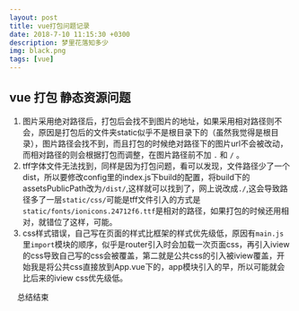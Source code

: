 ```yaml
---
layout: post
title: vue打包问题记录
date: 2018-7-10 11:15:30 +0300
description: 梦里花落知多少
img: black.png
tags: [vue]
---
```


## vue 打包  静态资源问题
1. 图片采用绝对路径后，打包后会找不到图片的地址，如果采用相对路径则不会，原因是打包后的文件夹static似乎不是根目录下的（虽然我觉得是根目录），图片路径会找不到，而且打包的时候绝对路径下的图片url不会被改动，而相对路径的则会根据打包而调整，在图片路径前不加 `.`  和  `/` 。
2. tff字体文件无法找到，同样是因为打包问题，看可以发现，文件路径少了一个dist，所以要修改config里的index.js下build的配置，将build下的assetsPublicPath改为`/dist/`,这样就可以找到了，网上说改成`./`,这会导致路径多了一层`static/css/`可能是tff文件引入的方式是`static/fonts/ionicons.24712f6.ttf`是相对的路径，如果打包的时候还用相对，就错位了这样，可能。
3. css样式错误，自己写在页面的样式比框架的样式优先级低，原因有`main.js` 里`import`模块的顺序，似乎是router引入时会加载一次页面css，再引入iview的css导致自己写的css会被覆盖，第二就是公共css的引入被iview覆盖，开始我是将公共css直接放到App.vue下的，app模块引入的早，所以可能就会比后来的iview css优先级低。

    
&emsp;总结结束
